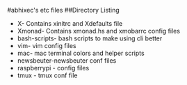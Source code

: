 #abhixec's etc files
##Directory Listing
- X- Contains xinitrc and Xdefaults file
- Xmonad- Contains xmonad.hs and xmobarrc config files
- bash-scripts- bash scripts to make using cli better
- vim- vim config files 
- mac- mac terminal colors and helper scripts
- newsbeuter-newsbeuter conf files 
- raspberrypi - config files
- tmux - tmux conf file
